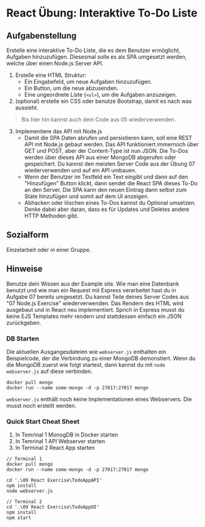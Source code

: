 # React Übung: Interaktive To-Do Liste

## Aufgabenstellung
Erstelle eine interaktive To-Do Liste, die es dem Benutzer ermöglicht, Aufgaben hinzuzufügen. Diesesmal solle es als SPA umgesetzt werden, welche über einen Node.js Server API.

1. Erstelle eine HTML Struktur:
   - Ein Eingabefeld, um neue Aufgaben hinzuzufügen.
   - Ein Button, um die neue abzusenden.
   - Eine ungeordnete Liste (`<ul>`), um die Aufgaben anzuzeigen.
2. (optional) erstelle ein CSS oder benutze Bootstrap, damit es nach was aussieht.
> Bis hier hin kannst auch dein Code aus 05 wiederverwenden.

3. Implementiere das API mit Node.js
   - Damit die SPA Daten abrufen und persistieren kann, soll eine REST API mit Node.js gebaut werden. Das API funktioniert immernoch über GET und POST, aber der Content-Type ist nun JSON. Die To-Dos werden über dieses API aus einer MongoDB abgerufen oder gespeichert.
   Du kannst den meisten Server Code aus der Übung 07 wiederverwenden und auf ein API umbauen.
   - Wenn der Benutzer im Textfeld ein Text eingibt und dann auf den "Hinzufügen" Button klickt, dann sendet die React SPA dieses To-Do an den Server.
   Die SPA kann den neuen Eintrag dann selbst zum State hinzufügen und somit auf dem UI anzeigen.
   - Abhacken oder löschen eines To-Dos kannst du Optional umsetzen.
   Denke dabei aber daran, dass es für Updates und Deletes andere HTTP Methoden gibt.

## Sozialform
Einzelarbeit oder in einer Gruppe.

## Hinweise
Benutze dein Wissen aus der Example site. Wie man eine Datenbank benutzt und wie man ein Request mit Express verarbeitet hast du in Aufgabe 07 bereits umgesetzt.
Du kannst Teile deines Server Codes aus "07 Node.js Exercise" wiederverwenden. Das Rendern des HTML wird ausgebaut und in React neu implementiert.
Sprich in Express musst du keine EJS Templates mehr rendern und stattdessen einfach ein JSON zurückgeben.

### DB Starten
Die aktuellen Ausgangesdateien wie `webserver.js` enthalten ein Beispielcode, der die Verbindung zu einer MongoDB demonstiert.
Wenn du die MongoDB zuerst wie folgt startest, dann kannst du mit `node webserver.js` auf diese verbinden.
```
docker pull mongo
docker run --name some-mongo -d -p 27017:27017 mongo
```
`webserver.js` enthält noch keine Implementationen eines Webservers. Die musst noch erstellt werden.

### Quick Start Cheat Sheet
1. In Temrinal 1 MonogDB in Docker starten
2. In Temrinal 1 API Webserver starten
3. In Terminal 2 React App starten
```
// Terminal 1
docker pull mongo
docker run --name some-mongo -d -p 27017:27017 mongo

cd '.\09 React Exercise\TodoAppAPI'
npm install
node webserver.js

// Terminal 2
cd '.\09 React Exercise\TodoAppUI'
npm install
npm start
```